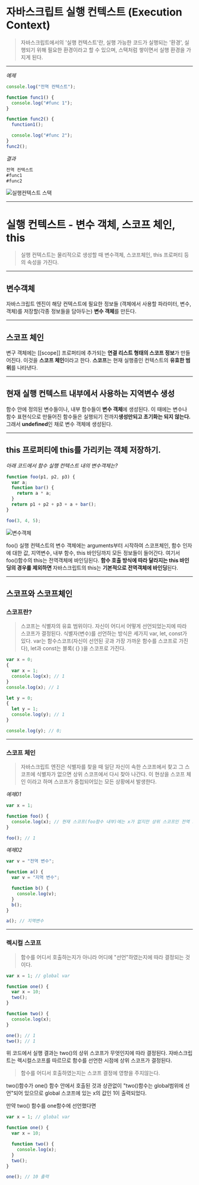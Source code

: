 # 자바스크립트 실행 컨텍스트 (Execution Context)

> 자바스크립트에서의 '실행 컨텍스트'란, 실행 가능한 코드가 실행되는 '환경', 실행되기 위해 필요한 환경이라고 할 수 있으며, 스택처럼 쌓이면서 실행 환경을 가지게 된다.

---

<i>예제</i>

```js
console.log("전역 컨텍스트");

function func1() {
  console.log("#func 1");
}

function func2() {
  function1();

  console.log("#func 2");
}
func2();
```

<i>결과</i>

```js
전역 컨텍스트
#func1
#func2
```

![실행컨텍스트 스택](실행컨텍스트_스택.png)

---

# 실행 컨텍스트 - 변수 객체, 스코프 체인, this

> 실행 컨텍스트는 물리적으로 생성할 때 변수객체, 스코프체인, this 프로퍼티 등의 속성을 가진다.

---

## 변수객체

자바스크립트 엔진이 해당 컨텍스트에 필요한 정보들 (객체에서 사용할 파라미터, 변수, 객체)를 저장할(각종 정보들을 담아두는) <b>변수 객체</b>를 만든다.

---

## 스코프 체인

변구 객체에는 [[scope]] 프로퍼티에 추가되는 <b>연결 리스트 형태의 스코프 정보</b>가 만들어진다. 이것을 <b>스코프 체인</b>이라고 한다. <b>스코프</b>는 현재 실행중인 컨텍스트의 <b>유효한 범위</b>를 나타낸다.

---

## 현재 실행 컨텍스트 내부에서 사용하는 지역변수 생성

함수 안에 정의된 변수들이나, 내부 함수들이 <b>변수 객체</b>에 생성된다.
이 때에는 변수나 함수 표현식으로 만들어진 함수들은 실행되기 전까지<b>생성만되고 초기화는 되지 않는다.</b> 그래서 <b>undefined</b>인 채로 변수 객체에 생성된다.

---

## this 프로퍼티에 this를 가리키는 객체 저장하기.

<i>아래 코드에서 함수 실행 컨텍스트 내의 변수객체는?</i>

```js
function foo(p1, p2, p3) {
  var a;
  function bar() {
    return a * a;
  }
  return p1 + p2 + p3 + a + bar();
}

foo(3, 4, 5);
```

![변수객체](변수객체.png)

foo() 실행 컨텍스트의 변수 객체에는 arguments부터 시작하여 스코프체인, 함수 인자에 대한 값, 지역변수, 내부 함수, this 바인딩까지 모든 정보들이 들어간다.
여기서 foo()함수의 this는 전역객체에 바인딩된다.
<b>함수 호출 방식에 따라 달라지는 this 바인딩의 경우를 제외하면 </b>자바스크립트의 this는 <b>기본적으로 전역객체에 바인딩</b>된다.

---

## 스코프와 스코프체인

### 스코프란?

> 스코프는 식별자의 유효 범위이다. 자신이 어디서 어떻게 선언되었는지에 따라 스코프가 결정된다. 식별자(변수)를 선언하는 방식은 세가지 var, let, const가 있다. var는 함수스코프(자신이 선언된 곳과 가장 가까운 함수를 스코프로 가진다), let과 const는 블록( {} )을 스코프로 가진다.

```js
var x = 0;
{
  var x = 1;
  console.log(x); // 1
}
console.log(x); // 1
```

```js
let y = 0;
{
  let y = 1;
  console.log(y); // 1
}

console.log(y); // 0;
```

---

### 스코프 체인

> 자바스크립트 엔진은 식별자를 찾을 때 일단 자신이 속한 스코프에서 찾고 그 스코프에 식별자가 없으면 상위 스코프에서 다시 찾아 나간다. 이 현상을 스코프 체인 이라고 하며 스코프가 중첩되어있는 모든 상황에서 발생한다.

<i>예제01</i>

```js
var x = 1;

function foo() {
  console.log(x); // 현재 스코프(foo함수 내부)에는 x가 없지만 상위 스코프인 전역 스코프에서 x를 찾는다.
}

foo(); // 1
```

<i>예제02</i>

```js
var v = "전역 변수";

function a() {
  var v = "지역 변수";

  function b() {
    console.log(v);
  }
  b();
}

a(); // 지역변수
```

---

### 렉시컬 스코프

> 함수를 어디서 호출하는지가 아니라 어디에 "선언"하였는지에 따라 결정되는 것이다.

```js
var x = 1; // global var

function one() {
  var x = 10;
  two();
}

function two() {
  console.log(x);
}

one(); // 1
two(); // 1
```

위 코드에서 실행 결과는 two()의 상위 스코프가 무엇인지에 따라 결정된다.
자바스크립트는 렉시컬스코프를 따르므로 함수를 선언한 시점에 상위 스코프가 결정된다.

> 함수를 어디서 호출하였는지는 스코프 결정에 영향을 주지않는다.

two()함수가 one() 함수 안에서 호출된 것과 상관없이 "two()함수는 global범위에 선언"되어 있으므로
global 스코프에 있는 x의 값인 1이 출력되었다.

만약 two() 함수를 one함수에 선언했다면

```js
var x = 1; // global var

function one() {
  var x = 10;

  function two() {
    console.log(x);
  }
  two();
}

one(); // 10 출력
```

